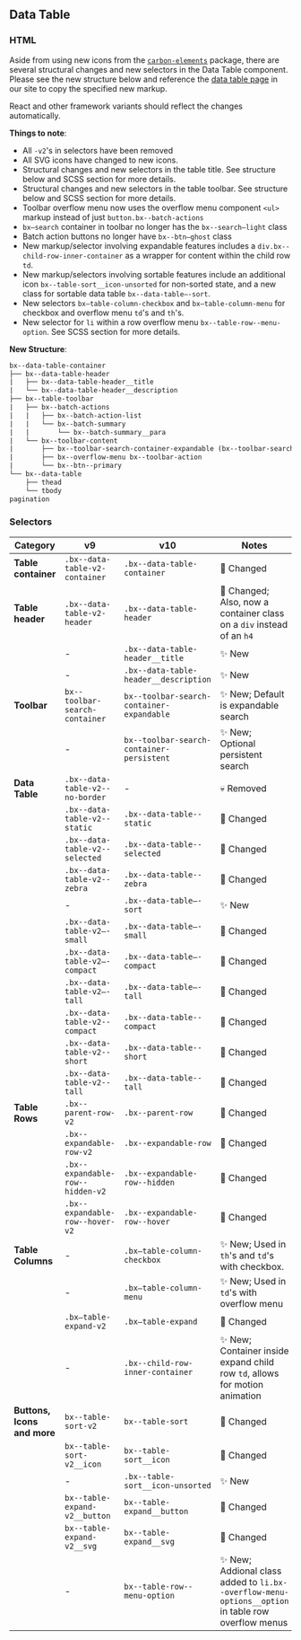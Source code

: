 ## Data Table

### HTML 

Aside from using new icons from the [`carbon-elements`](https://github.com/IBM/carbon-elements) package, there are several structural changes and new selectors in the Data Table component. Please see the new structure below and reference the [data table page](https://next.carbondesignsystem.com/components/data-table/code) in our site to copy the specified new markup.

React and other framework variants should reflect the changes automatically.

**Things to note**:

- All `-v2`'s in selectors have been removed
- All SVG icons have changed to new icons.
- Structural changes and new selectors in the table title. See structure below and SCSS section for more details.
- Structural changes and new selectors in the table toolbar.  See structure below and SCSS section for more details.
- Toolbar overflow menu now uses the overflow menu component `<ul>` markup instead of just `button.bx--batch-actions`
- `bx—search` container in toolbar no longer has the `bx--search—light` class
- Batch action buttons no longer have `bx--btn—ghost` class
- New markup/selector involving expandable features includes a `div.bx--child-row-inner-container`  as a wrapper for content within the child row `td`.
- New markup/selectors involving sortable features include an additional icon `bx--table-sort__icon-unsorted`   for non-sorted state, and a new class for sortable data table `bx--data-table—-sort`.
- New selectors `bx—table-column-checkbox`  and `bx—table-column-menu` for checkbox and overflow menu `td`'s and `th`'s. 
- New selector for `li` within a row overflow menu `bx--table-row--menu-option`. See SCSS section for more details.

**New Structure**:

```html
bx--data-table-container
├── bx--data-table-header 
|	├── bx--data-table-header__title 
|   └── bx--data-table-header__description 
├── bx--table-toolbar
|   ├── bx--batch-actions
|	|	├── bx--batch-action-list 
|	|	└── bx--batch-summary
|   |		└── bx--batch-summary__para
|   └── bx--toolbar-content
|		├── bx--toolbar-search-container-expandable (bx--toolbar-search-container-persistent) 
|		├── bx--overflow-menu bx--toolbar-action 
|   	└── bx--btn--primary 
└── bx--data-table 
	├── thead
    └── tbody
pagination
```



### Selectors

| Category                    | v9                               | v10                                       | Notes                                                                                                      |
| --------------------------- | -------------------------------- | ----------------------------------------- | ---------------------------------------------------------------------------------------------------------- |
| **Table container**         | `.bx--data-table-v2-container`   | `.bx--data-table-container`               | :eyes: Changed                                                                                             |
| **Table header**            | `.bx--data-table-v2-header`      | `.bx--data-table-header`                  | :eyes: Changed; Also, now a container class on a `div` instead of an `h4`                                  |
|                             | -                                | `.bx--data-table-header__title`           | :sparkles: New                                                                                             |
|                             | -                                | `.bx--data-table-header__description`     | :sparkles: New                                                                                             |
| **Toolbar**                 | `bx--toolbar-search-container`   | `bx--toolbar-search-container-expandable` | :sparkles: New; Default is expandable search                                                               |
|                             | -                                | `bx--toolbar-search-container-persistent` | :sparkles: New; Optional persistent search                                                                 |
| **Data Table**              | `.bx--data-table-v2--no-border`  | -                                         | :skull: Removed                                                                                            |
|                             | `.bx--data-table-v2--static`     | `.bx--data-table--static`                 | :eyes: Changed                                                                                             |
|                             | `.bx--data-table-v2--selected`   | `.bx--data-table--selected`               | :eyes: Changed                                                                                             |
|                             | `.bx--data-table-v2--zebra`      | `.bx--data-table--zebra`                  | :eyes: Changed                                                                                             |
|                             | -                                | `.bx--data-table—-sort`                   | :sparkles: New                                                                                             |
|                             | `.bx--data-table-v2—-small`      | `.bx--data-table—-small`                  | :eyes: Changed                                                                                             |
|                             | `.bx--data-table-v2—-compact`    | `.bx--data-table—-compact`                | :eyes: Changed                                                                                             |
|                             | `.bx--data-table-v2—-tall`       | `.bx--data-table—-tall`                   | :eyes: Changed                                                                                             |
|                             | `.bx--data-table-v2--compact`    | `.bx--data-table--compact`                | :eyes: Changed                                                                                             |
|                             | `.bx--data-table-v2--short`      | `.bx--data-table--short`                  | :eyes: Changed                                                                                             |
|                             | `.bx--data-table-v2--tall`       | `.bx--data-table--tall`                   | :eyes: Changed                                                                                             |
| **Table Rows**              | `.bx--parent-row-v2`             | `.bx--parent-row`                         | :eyes: Changed                                                                                             |
|                             | `.bx--expandable-row-v2`         | `.bx--expandable-row`                     | :eyes: Changed                                                                                             |
|                             | `.bx--expandable-row--hidden-v2` | `.bx--expandable-row--hidden`             | :eyes: Changed                                                                                             |
|                             | `.bx--expandable-row--hover-v2`  | `.bx--expandable-row--hover`              | :eyes: Changed                                                                                             |
| **Table Columns**           | -                                | `.bx—table-column-checkbox`               | :sparkles: New; Used in `th`'s and `td`'s with checkbox.                                                   |
|                             | -                                | `.bx—table-column-menu`                   | :sparkles: New; Used in `td`'s with overflow menu                                                          |
|                             | `.bx—table-expand-v2`            | `.bx—table-expand`                        | :eyes: Changed                                                                                             |
|                             | -                                | `.bx--child-row-inner-container`          | :sparkles: New; Container inside expand child row `td`, allows for motion animation                        |
| **Buttons, Icons and more** | `bx--table-sort-v2`              | `bx--table-sort`                          | :eyes: Changed                                                                                             |
|                             | `bx--table-sort-v2__icon`        | `bx--table-sort__icon`                    | :eyes: Changed                                                                                             |
|                             | -                                | `.bx--table-sort__icon-unsorted`          | :sparkles: New                                                                                             |
|                             | `bx--table-expand-v2__button`    | `bx--table-expand__button`                | :eyes: Changed                                                                                             |
|                             | `bx--table-expand-v2__svg`       | `bx--table-expand__svg`                   | :eyes: Changed                                                                                             |
|                             | -                                | `bx--table-row--menu-option`              | :sparkles: New; Addional class added to `li.bx--overflow-menu-options__option` in table row overflow menus |
